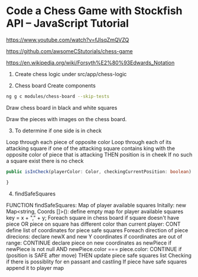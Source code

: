 # Code a Chess Game with Stockfish API – JavaScript Tutorial

<https://www.youtube.com/watch?v=fJIsqZmQVZQ>

<https://github.com/awsomeCStutorials/chess-game>

https://en.wikipedia.org/wiki/Forsyth%E2%80%93Edwards_Notation

1. Create chess logic under src/app/chess-logic

2. Chess board
Create components

```bash
ng g c modules/chess-board --skip-tests
```

Draw chess board in black and white squares

Draw the pieces with images on the chess board.

3. To determine if one side is in check

Loop through each piece of opposite color
Loop through each of its attacking square
if one of the attacking square contains king with
the opposite color of piece that is attacking
THEN
position is in cheek
If no such a square exist there is no check

```ts
public isInCheck(playerColor: Color, checkingCurrentPosition: boolean): boolean {

}
```

4. findSafeSquares
  
FUNCTION findSafeSquares: Map of player available squares
Initally:
new Map<string, Coords []>():
define empty map for player available squares
key = x + "," + y;
Foreach square in chess board
if square doesn't have piece OR piece on square has different color than current player: CONT
define list of coordinates for piece safe squares
Foreach direction of piece direcions:
declare newX and new Y coordinates
if coordinates are out of range: CONTINUE
declare piece on new coordinates as newPiece
if newPiece is not null AND newPiece.color === piece.color: CONTINUE
if (position is SAFE after move) THEN update piece safe squares list
Checking if there is possiblity for en passant and castling
If piece have safe squares append it to player map
